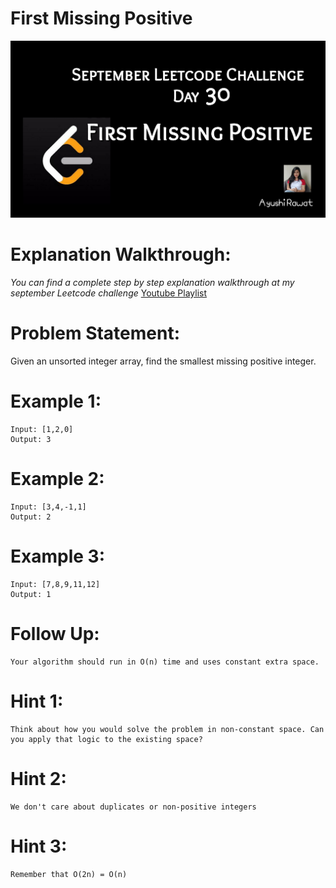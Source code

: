 First Missing Positive
==========================

![alt text](https://github.com/ayushi7rawat/LeetCode/blob/master/September%20Leetcode%20Challenge/D30%20First%20Missing%20Positive/cover.jpg)

Explanation Walkthrough:
==========================
*You can find a complete step by step explanation walkthrough at my september Leetcode challenge* [Youtube Playlist](https://www.youtube.com/playlist?list=PLjaO05BrsbIP4_rYhYjB95q-IpxoIXmlm)

Problem Statement:
==========================
Given an unsorted integer array, find the smallest missing positive integer.

Example 1:
==========================
```
Input: [1,2,0]
Output: 3
```

Example 2:
==========================
```
Input: [3,4,-1,1]
Output: 2
```

Example 3:
==========================
```
Input: [7,8,9,11,12]
Output: 1
```

Follow Up:
==========================
```
Your algorithm should run in O(n) time and uses constant extra space.
```

Hint 1:
==========================
```
Think about how you would solve the problem in non-constant space. Can you apply that logic to the existing space?
```

Hint 2:
==========================
```
We don't care about duplicates or non-positive integers
```

Hint 3:
==========================
```
Remember that O(2n) = O(n)
```
